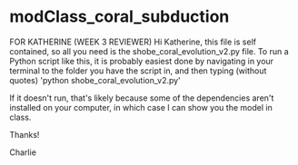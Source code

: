 # modClass_coral_subduction

FOR KATHERINE (WEEK 3 REVIEWER)
Hi Katherine, this file is self contained, so all you need is
the shobe_coral_evolution_v2.py file.
To run a Python script like this, it is probably easiest done by 
navigating in your terminal to the folder you have the script in,
and then typing (without quotes) 'python shobe_coral_evolution_v2.py'

If it doesn't run, that's likely because some of the dependencies 
aren't installed on your computer, in which case I can show you the
model in class.

Thanks!

Charlie
